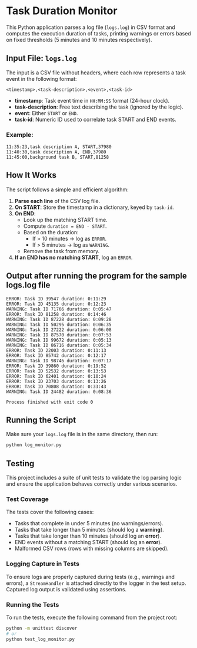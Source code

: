 # Task Duration Monitor
This Python application parses a log file (`logs.log`) in CSV format and computes the execution duration of tasks, 
printing warnings or errors based on fixed thresholds (5 minutes and 10 minutes respectively).

## Input File: `logs.log`
The input is a CSV file without headers, where each row represents a task event in the following format:

```text
<timestamp>,<task-description>,<event>,<task-id>
```

- **timestamp**: Task event time in `HH:MM:SS` format (24-hour clock).
- **task-description**: Free text describing the task (ignored by the logic).
- **event**: Either `START` or `END`.
- **task-id**: Numeric ID used to correlate task START and END events.

### Example:
```text
11:35:23,task description A, START,37980
11:40:30,task description A, END,37980
11:45:00,background task B, START,81258
```

## How It Works
The script follows a simple and efficient algorithm:

1. **Parse each line** of the CSV log file.
2. **On START**: Store the timestamp in a dictionary, keyed by `task-id`.
3. **On END**:
   - Look up the matching START time.
   - Compute `duration = END - START`.
   - Based on the duration:
     - If > 10 minutes → log as `ERROR`.
     - If > 5 minutes → log as `WARNING`.
   - Remove the task from memory.
4. **If an END has no matching START**, log an `ERROR`.

## Output after running the program for the sample logs.log file
```text
ERROR: Task ID 39547 duration: 0:11:29
ERROR: Task ID 45135 duration: 0:12:23
WARNING: Task ID 71766 duration: 0:05:47
ERROR: Task ID 81258 duration: 0:14:46
WARNING: Task ID 87228 duration: 0:09:28
WARNING: Task ID 50295 duration: 0:06:35
WARNING: Task ID 27222 duration: 0:06:08
WARNING: Task ID 87570 duration: 0:07:53
WARNING: Task ID 99672 duration: 0:05:13
WARNING: Task ID 86716 duration: 0:05:34
ERROR: Task ID 22003 duration: 0:11:13
ERROR: Task ID 85742 duration: 0:12:17
WARNING: Task ID 98746 duration: 0:07:17
ERROR: Task ID 39860 duration: 0:19:52
ERROR: Task ID 52532 duration: 0:13:53
ERROR: Task ID 62401 duration: 0:10:24
ERROR: Task ID 23703 duration: 0:13:26
ERROR: Task ID 70808 duration: 0:33:43
WARNING: Task ID 24482 duration: 0:08:36

Process finished with exit code 0
```

## Running the Script
Make sure your `logs.log` file is in the same directory, then run:

```bash
python log_monitor.py
```

## Testing
This project includes a suite of unit tests to validate the log parsing logic and 
ensure the application behaves correctly under various scenarios.

### Test Coverage
The tests cover the following cases:

- Tasks that complete in under 5 minutes (no warnings/errors).
- Tasks that take longer than 5 minutes (should log a **warning**).
- Tasks that take longer than 10 minutes (should log an **error**).
- END events without a matching START (should log an **error**).
- Malformed CSV rows (rows with missing columns are skipped).

### Logging Capture in Tests
To ensure logs are properly captured during tests (e.g., warnings and errors), 
a `StreamHandler` is attached directly to the logger in the test setup. 
Captured log output is validated using assertions.

### Running the Tests
To run the tests, execute the following command from the project root:

```bash
python -m unittest discover
# or
python test_log_monitor.py
```
